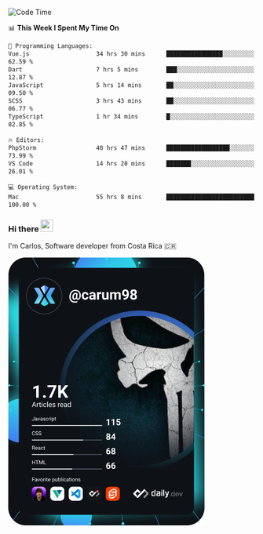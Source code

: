 
<!--START_SECTION:waka-->
![Code Time](http://img.shields.io/badge/Code%20Time-9%2C917%20hrs%206%20mins-blue)

📊 **This Week I Spent My Time On** 

```text
💬 Programming Languages: 
Vue.js                   34 hrs 30 mins      ████████████████░░░░░░░░░   62.59 % 
Dart                     7 hrs 5 mins        ███░░░░░░░░░░░░░░░░░░░░░░   12.87 % 
JavaScript               5 hrs 14 mins       ██░░░░░░░░░░░░░░░░░░░░░░░   09.50 % 
SCSS                     3 hrs 43 mins       ██░░░░░░░░░░░░░░░░░░░░░░░   06.77 % 
TypeScript               1 hr 34 mins        █░░░░░░░░░░░░░░░░░░░░░░░░   02.85 % 

🔥 Editors: 
PhpStorm                 40 hrs 47 mins      ██████████████████░░░░░░░   73.99 % 
VS Code                  14 hrs 20 mins      ███████░░░░░░░░░░░░░░░░░░   26.01 % 

💻 Operating System: 
Mac                      55 hrs 8 mins       █████████████████████████   100.00 % 
```


<!--END_SECTION:waka-->

### Hi there <img src="https://media.giphy.com/media/hvRJCLFzcasrR4ia7z/giphy.gif" width="25px" height="25px">

I'm Carlos, Software developer from Costa Rica 🇨🇷

<a href="https://app.daily.dev/carum98"><img src="https://github.com/carum98/carum98/blob/main/devcard.svg" width="400" alt="Carlos Umaña Acevedo's Dev Card"/></a>
